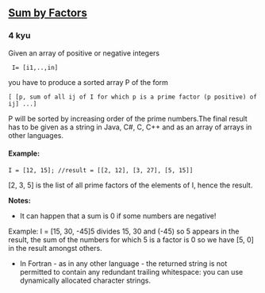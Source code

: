 <h2><a href=https://www.codewars.com/kata/54d496788776e49e6b00052f/train/javascript target="_blank">Sum by Factors</a></h2><h3>4 kyu</h3><p>Given an array of positive or negative integers </p><p><code> I= [i1,..,in]</code></p><p>you have to produce a sorted array P of the form </p><p><code>[ [p, sum of all ij of I for which p is a prime factor (p positive) of ij] ...]</code></p><p>P will be sorted by increasing order of the prime numbers.The final result has to be given as a string in Java, C#, C, C++ and as an array of arrays in other languages.</p><h4 id="example">Example:</h4><pre style="display: none;"><code class="language-fortran"><span class="cm-variable">I</span> <span class="cm-operator">=</span> (<span class="cm-operator">/</span><span class="cm-number">12</span>, <span class="cm-number">15</span><span class="cm-operator">/</span>)<span class="cm-variable">;</span> <span class="cm-operator">//</span> <span class="cm-keyword">result</span> <span class="cm-operator">=</span> <span class="cm-string">"(2 12)(3 27)(5 15)"</span></code></pre><pre style="display: none;"><code class="language-python"><span class="cm-variable">I</span> <span class="cm-operator">=</span> [<span class="cm-number">12</span>, <span class="cm-number">15</span>] <span class="cm-comment"># result = [[2, 12], [3, 27], [5, 15]]</span></code></pre><pre style="display: none;"><code class="language-elixir"><span class="cm-tag">I</span> <span class="cm-operator">=</span> [<span class="cm-number">12</span>, <span class="cm-number">15</span>] <span class="cm-comment"># result = [{2, 12}, {3, 27}, {5, 15}]</span></code></pre><pre style="display: none;"><code class="language-rust"><span class="cm-variable">I</span> <span class="cm-operator">=</span> [<span class="cm-number">12</span>, <span class="cm-number">15</span>] # <span class="cm-variable">result</span> <span class="cm-operator">=</span> [(<span class="cm-number">2</span>, <span class="cm-number">12</span>), (<span class="cm-number">3</span>, <span class="cm-number">27</span>), (<span class="cm-number">5</span>, <span class="cm-number">15</span>)]</code></pre><pre style="display: none;"><code class="language-swift"><span class="cm-variable">I</span> <span class="cm-operator">=</span> <span class="cm-punctuation">[</span><span class="cm-number">12</span><span class="cm-punctuation">,</span> <span class="cm-number">15</span><span class="cm-punctuation">]</span> # <span class="cm-variable">result</span> <span class="cm-operator">=</span> <span class="cm-punctuation">[</span><span class="cm-punctuation">(</span><span class="cm-number">2</span><span class="cm-punctuation">,</span> <span class="cm-number">12</span><span class="cm-punctuation">)</span><span class="cm-punctuation">,</span> <span class="cm-punctuation">(</span><span class="cm-number">3</span><span class="cm-punctuation">,</span> <span class="cm-number">27</span><span class="cm-punctuation">)</span><span class="cm-punctuation">,</span> <span class="cm-punctuation">(</span><span class="cm-number">5</span><span class="cm-punctuation">,</span> <span class="cm-number">15</span><span class="cm-punctuation">)</span><span class="cm-punctuation">]</span></code></pre><pre style="display: none;"><code class="language-ruby"><span class="cm-tag">I</span> <span class="cm-operator">=</span> [<span class="cm-number">12</span>, <span class="cm-number">15</span>] <span class="cm-comment"># result = [[2, 12], [3, 27], [5, 15]]</span></code></pre><pre style="display: none;"><code class="language-java"><span class="cm-variable">I</span> <span class="cm-operator">=</span> {<span class="cm-number">12</span>, <span class="cm-number">15</span>}; <span class="cm-comment">// result = "(2 12)(3 27)(5 15)"</span></code></pre><pre style="display: none;"><code class="language-cpp"><span class="cm-variable">I</span> <span class="cm-operator">=</span> {<span class="cm-number">12</span>, <span class="cm-number">15</span>}; <span class="cm-comment">// result = "(2 12)(3 27)(5 15)"</span></code></pre><pre style="display: none;"><code class="language-c"><span class="cm-variable">I</span> <span class="cm-operator">=</span> {<span class="cm-number">12</span>, <span class="cm-number">15</span>}; <span class="cm-comment">// result = "(2 12)(3 27)(5 15)"</span></code></pre><pre style="display: none;"><code class="language-csharp"><span class="cm-variable">I</span> <span class="cm-operator">=</span> {<span class="cm-number">12</span>, <span class="cm-number">15</span>}; <span class="cm-comment">// result = "(2 12)(3 27)(5 15)"</span></code></pre><pre style="display: none;"><code class="language-clojure"><span class="cm-variable">I</span> <span class="cm-keyword">=</span> <span class="cm-bracket">[</span><span class="cm-number">12</span>, <span class="cm-number">15</span><span class="cm-bracket">]</span> <span class="cm-comment">; result = [[2, 12], [3, 27], [5, 15]]</span></code></pre><pre style="display: none;"><code class="language-haskell"><span class="cm-variable-2">I</span> <span class="cm-keyword">=</span> [<span class="cm-number">12</span>, <span class="cm-number">15</span>] <span class="cm-comment">-- result = [(2,12),(3,27),(5,15)]</span></code></pre><pre><code class="language-javascript"><span class="cm-variable">I</span> <span class="cm-operator">=</span> [<span class="cm-number">12</span>, <span class="cm-number">15</span>]; <span class="cm-comment">//result = [[2, 12], [3, 27], [5, 15]]</span></code></pre><pre style="display: none;"><code class="language-coffeescript"><span class="cm-variable">I</span> <span class="cm-punctuation">=</span> <span class="cm-punctuation">[</span><span class="cm-number">12</span><span class="cm-punctuation">,</span> <span class="cm-number">15</span><span class="cm-punctuation">]</span> <span class="cm-comment"># result = [[2, 12], [3, 27], [5, 15]]</span></code></pre><pre style="display: none;"><code class="language-typescript"><span class="cm-variable">I</span> <span class="cm-operator">=</span> [<span class="cm-number">12</span>, <span class="cm-number">15</span>]; <span class="cm-comment">//result = [[2, 12], [3, 27], [5, 15]]</span></code></pre><pre style="display: none;"><code class="language-php"><span class="cm-variable">I</span> <span class="cm-operator">=</span> [<span class="cm-number">12</span>, <span class="cm-number">15</span>]; <span class="cm-comment">//result = [[2, 12], [3, 27], [5, 15]]</span></code></pre><pre style="display: none;"><code class="language-cobol">       I <span class="cm-builtin">=</span> [<span class="cm-number">12</span>, <span class="cm-number">15</span>]      <span class="cm-comment">* result = [[2, 12], [3, 27], [5, 15]]</span></code></pre><p>[2, 3, 5] is the list of all prime factors of the elements of I, hence the result.</p><p><strong>Notes:</strong></p><ul><li>It can happen that a sum is 0 if some numbers are negative!</li></ul><p>Example: I = [15, 30, -45]5 divides 15, 30 and (-45) so 5 appears in the result, the sum of the numbers for which 5 is a factor is 0 so we have [5, 0] in the result amongst others. </p><ul><li>In Fortran - as in any other language - the returned string is not permitted to contain any redundant trailing whitespace: you can use dynamically allocated character strings.</li></ul>